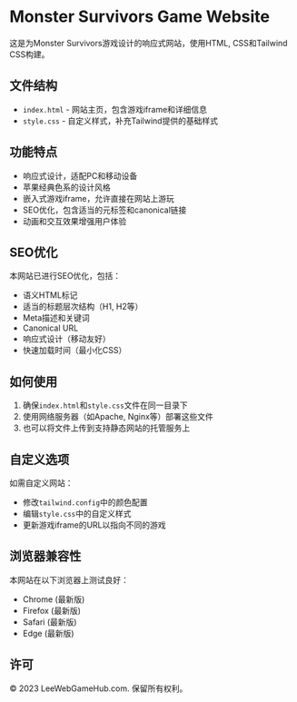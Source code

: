 # Monster Survivors Game Website

这是为Monster Survivors游戏设计的响应式网站，使用HTML, CSS和Tailwind CSS构建。

## 文件结构

- `index.html` - 网站主页，包含游戏iframe和详细信息
- `style.css` - 自定义样式，补充Tailwind提供的基础样式

## 功能特点

- 响应式设计，适配PC和移动设备
- 苹果经典色系的设计风格
- 嵌入式游戏iframe，允许直接在网站上游玩
- SEO优化，包含适当的元标签和canonical链接
- 动画和交互效果增强用户体验

## SEO优化

本网站已进行SEO优化，包括：

- 语义HTML标记
- 适当的标题层次结构（H1, H2等）
- Meta描述和关键词
- Canonical URL
- 响应式设计（移动友好）
- 快速加载时间（最小化CSS）

## 如何使用

1. 确保`index.html`和`style.css`文件在同一目录下
2. 使用网络服务器（如Apache, Nginx等）部署这些文件
3. 也可以将文件上传到支持静态网站的托管服务上

## 自定义选项

如需自定义网站：

- 修改`tailwind.config`中的颜色配置
- 编辑`style.css`中的自定义样式
- 更新游戏iframe的URL以指向不同的游戏

## 浏览器兼容性

本网站在以下浏览器上测试良好：

- Chrome (最新版)
- Firefox (最新版)
- Safari (最新版)
- Edge (最新版)

## 许可

© 2023 LeeWebGameHub.com. 保留所有权利。 